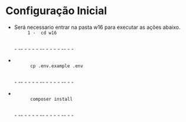 <h1>Configuração Inicial</h1>
<ul>
<li>
    Será necessario entrar na pasta w16 para executar as ações abaixo.
    <code>
     1 -  cd w16
    </code>
</li>
<p> - -- - - - - -- - - - - -- - -</p>
<li>
    <code>
      cp .env.example .env
    </code>
</li>
<p> - -- - - - - -- - - - - -- - -</p>
<li>
    <code>
      composer install
    </code>
</li>
<p> - -- - - - - -- - - - - -- - -</p>
</ul>
